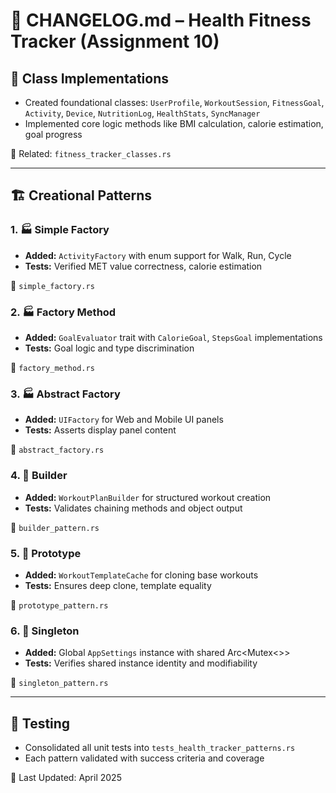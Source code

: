# 📓 CHANGELOG.md – Health Fitness Tracker (Assignment 10)

## 🔧 Class Implementations
- Created foundational classes: `UserProfile`, `WorkoutSession`, `FitnessGoal`, `Activity`, `Device`, `NutritionLog`, `HealthStats`, `SyncManager`
- Implemented core logic methods like BMI calculation, calorie estimation, goal progress

🔗 Related: `fitness_tracker_classes.rs`

---

## 🏗️ Creational Patterns

### 1. 🏭 Simple Factory
- **Added:** `ActivityFactory` with enum support for Walk, Run, Cycle
- **Tests:** Verified MET value correctness, calorie estimation

🔗 `simple_factory.rs`

### 2. 🏭 Factory Method
- **Added:** `GoalEvaluator` trait with `CalorieGoal`, `StepsGoal` implementations
- **Tests:** Goal logic and type discrimination

🔗 `factory_method.rs`

### 3. 🏭 Abstract Factory
- **Added:** `UIFactory` for Web and Mobile UI panels
- **Tests:** Asserts display panel content

🔗 `abstract_factory.rs`

### 4. 🔨 Builder
- **Added:** `WorkoutPlanBuilder` for structured workout creation
- **Tests:** Validates chaining methods and object output

🔗 `builder_pattern.rs`

### 5. 🧬 Prototype
- **Added:** `WorkoutTemplateCache` for cloning base workouts
- **Tests:** Ensures deep clone, template equality

🔗 `prototype_pattern.rs`

### 6. 🔐 Singleton
- **Added:** Global `AppSettings` instance with shared Arc<Mutex<>>
- **Tests:** Verifies shared instance identity and modifiability

🔗 `singleton_pattern.rs`

---

## 🧪 Testing
- Consolidated all unit tests into `tests_health_tracker_patterns.rs`
- Each pattern validated with success criteria and coverage

📅 Last Updated: April 2025

